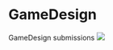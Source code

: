 # GameDesign
GameDesign submissions
<img src="https://user-images.githubusercontent.com/43001588/47301291-da062980-d61e-11e8-83ce-e978787e59c4.png">
